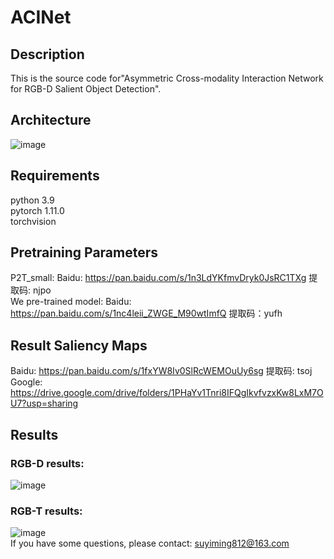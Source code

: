 # ACINet
## Description<br>
This is the source code for"Asymmetric Cross-modality Interaction Network for RGB-D Salient Object Detection".<br>
## Architecture
![image](https://github.com/Yiming-Su/ACINet/blob/main/Figs/Architecture.jpg)
## Requirements<br>
python 3.9<br>
pytorch 1.11.0<br>
torchvision
## Pretraining Parameters<br>
P2T_small: Baidu: https://pan.baidu.com/s/1n3LdYKfmvDryk0JsRC1TXg 提取码: njpo<br>
We pre-trained model: Baidu: https://pan.baidu.com/s/1nc4leii_ZWGE_M90wtImfQ 提取码：yufh 
## Result Saliency Maps<br>
Baidu: https://pan.baidu.com/s/1fxYW8Iv0SlRcWEMOuUy6sg 提取码: tsoj<br>
Google: https://drive.google.com/drive/folders/1PHaYv1Tnri8IFQgIkvfvzxKw8LxM7OU7?usp=sharing
## Results<br>
### RGB-D results:<br>
![image](https://github.com/Yiming-Su/ACINet/blob/main/Figs/RGBD_results.png)
### RGB-T results:<br>
![image](https://github.com/Yiming-Su/ACINet/blob/main/Figs/RGBT_results.png)<br>
If you have some questions, please contact: suyiming812@163.com


